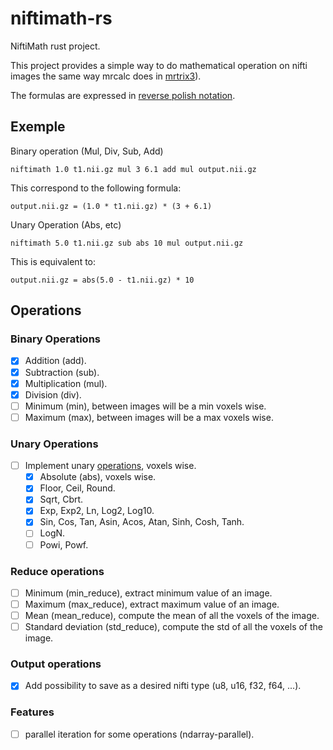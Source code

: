 # niftimath-rs

NiftiMath rust project.

This project provides a simple way to do mathematical operation on nifti images the 
same way mrcalc does in [mrtrix3](https://github.com/MRtrix3/mrtrix3)).

The formulas are expressed in [reverse polish notation](https://en.wikipedia.org/wiki/Reverse_Polish_notation).

## Exemple
Binary operation (Mul, Div, Sub, Add)
```
niftimath 1.0 t1.nii.gz mul 3 6.1 add mul output.nii.gz
```
This correspond to the following formula:
```
output.nii.gz = (1.0 * t1.nii.gz) * (3 + 6.1)
```

Unary Operation (Abs, etc)
``` 
niftimath 5.0 t1.nii.gz sub abs 10 mul output.nii.gz
```
This is equivalent to:
```
output.nii.gz = abs(5.0 - t1.nii.gz) * 10
```

## Operations

### Binary Operations
- [X] Addition (add).
- [X] Subtraction (sub).
- [X] Multiplication (mul).
- [X] Division (div).
- [ ] Minimum (min), between images will be a min voxels wise.
- [ ] Maximum (max), between images will be a max voxels wise.

### Unary Operations
- [ ] Implement unary [operations](https://doc.rust-lang.org/std/primitive.f64.html), voxels wise.
    - [X] Absolute (abs), voxels wise.
    - [X] Floor, Ceil, Round.
    - [X] Sqrt, Cbrt.
    - [X] Exp, Exp2, Ln, Log2, Log10.
    - [X] Sin, Cos, Tan, Asin, Acos, Atan, Sinh, Cosh, Tanh.
    - [ ] LogN.
    - [ ] Powi, Powf.

### Reduce operations
- [ ] Minimum (min_reduce), extract minimum value of an image.
- [ ] Maximum (max_reduce), extract maximum value of an image.
- [ ] Mean (mean_reduce), compute the mean of all the voxels of the image.
- [ ] Standard deviation (std_reduce), compute the std of all the voxels of the image.

### Output operations
- [X] Add possibility to save as a desired nifti type (u8, u16, f32, f64, ...).

### Features
- [ ] parallel iteration for some operations (ndarray-parallel).